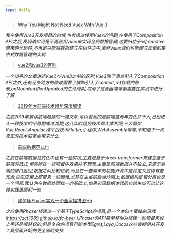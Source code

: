 ```yaml
---
type: daily
---
```


> [Why You Might Not Need Vuex With Vue 3 ](https://medium.com/better-programming/why-you-might-not-need-vuex-with-vue-3-61ad09e62334)

*我在使用Vue3开发项目的时候,也考虑过使用Vuex的问题,在使用了Composition API之后,发现确实可是不再使用vuex来实现全局数据管理,这要归功于ref,reactive带来的全局性,不再是只能将数据建立在组件之中,离开Vuex我们也能建立简单的集中式数据管理的实现*

> [vue2和vue3的区别](https://zhuanlan.zhihu.com/p/267040951)

*一个知乎的文章讲述Vue2与Vue3之前的区别,Vue3除了重点引入了Composition API之外,还有还多地方的修改需要了解如引入了context,ref挂载的修改,onMounted和onUpdated的生命周期,取消了过滤器等等都需要在实践中进行了解*

> [2019年大前端技术趋势深度解读](https://mp.weixin.qq.com/s?__biz=MzUxMzcxMzE5Ng%3D%3D&mid=2247490726&idx=1&sn=7f385d8a714a452719e971f9d149e7e0#rd)

*之前2019年解读前端趋势的一篇文章,可以看到的是前端这两年变化并不大,已经进入一种技术的平稳期或过渡期,这几年的趋势技术都大体相同,三大框架Vue,React,Angular,跨平台技术Flutter,小程序,WebAssembly等等,不知道下一次真正的技术变革会带来什么*

> [前端数据范式化](https://zhuanlan.zhihu.com/p/36487766)

*之前在前端数据范式化中也有一些实践,主要是基于class-transformer来建立基于前端的范式,但实际在一些项目中效果并不理想,主要是前端数据并不独立,来源于后端的接口返回,数据之间比较松散.而且在一些简单的功能开发中这种定义显得有些冗余,这在应用上都带来一些困难,尤其在主推前后端分离上,数据结构是否分离也是一个问题.我认为在数据处理统一的基础上,如果实现数据类代码自动生成可以让这种实践更顺利一些*


> [如何用Phaser实现一个全家福拼图H5](https://juejin.cn/post/6844903798234677256)

*之前使用Phaser搭建过一个基于TypeScript的项目,是一个类似小蜜蜂的游戏(https://zct1989.github.io/fc-bee/
),Phaser的API简单移动对搭建一些项目来说上手还是很轻松的,但是复杂的项目可能类型Egret,Laya,Cocos这些会提供从开发工具层面开始的更全面的支持*


